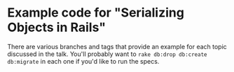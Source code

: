 # Example code for "Serializing Objects in Rails"

There are various branches and tags that provide an example for each
topic discussed in the talk. You'll probably want to `rake db:drop
db:create db:migrate` in each one if you'd like to run the specs.
